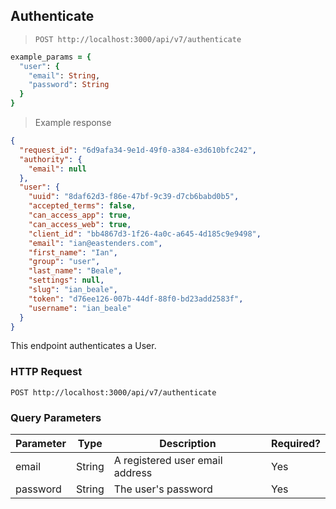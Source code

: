## Authenticate

> `POST http://localhost:3000/api/v7/authenticate`

```ruby
example_params = {
  "user": {
    "email": String,
    "password": String
  }
}
```

> Example response

```json
{
  "request_id": "6d9afa34-9e1d-49f0-a384-e3d610bfc242",
  "authority": {
    "email": null
  },
  "user": {
    "uuid": "8daf62d3-f86e-47bf-9c39-d7cb6babd0b5",
    "accepted_terms": false,
    "can_access_app": true,
    "can_access_web": true,
    "client_id": "bb4867d3-1f26-4a0c-a645-4d185c9e9498",
    "email": "ian@eastenders.com",
    "first_name": "Ian",
    "group": "user",
    "last_name": "Beale",
    "settings": null,
    "slug": "ian_beale",
    "token": "d76ee126-007b-44df-88f0-bd23add2583f",
    "username": "ian_beale"
  }
}
```

This endpoint authenticates a User.

### HTTP Request

`POST http://localhost:3000/api/v7/authenticate`

### Query Parameters

Parameter | Type | Description | Required?
--------- | ---- | ----------- | --------
email | String | A registered user email address | Yes
password | String | The user's password | Yes